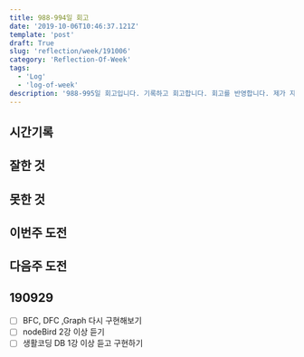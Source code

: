 ```yaml
---
title: 988-994일 회고
date: '2019-10-06T10:46:37.121Z'
template: 'post'
draft: True
slug: 'reflection/week/191006'
category: 'Reflection-Of-Week'
tags:
  - 'Log'
  - 'log-of-week'
description: '988-995일 회고입니다. 기록하고 회고합니다. 회고를 반영합니다. 제가 자라는 방식입니다.'
---
```


## 시간기록 



## 잘한 것



## 못한 것



## 이번주 도전



## 다음주 도전



## 190929

- [ ] BFC, DFC ,Graph 다시 구현해보기 
- [ ] nodeBird 2강 이상 듣기 
- [ ] 생활코딩 DB 1강 이상 듣고 구현하기 